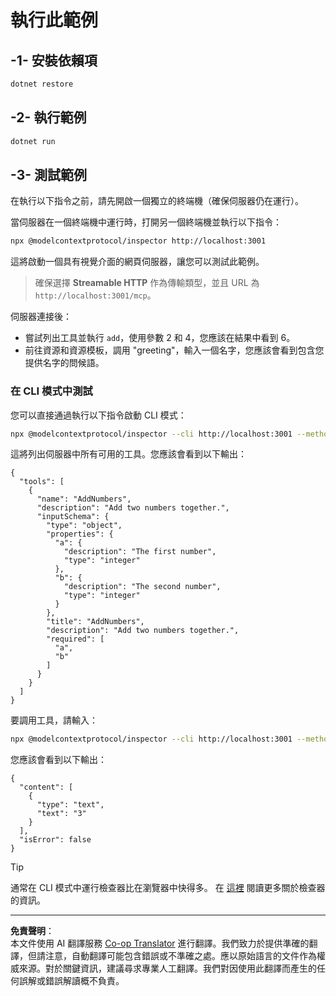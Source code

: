 <!--
CO_OP_TRANSLATOR_METADATA:
{
  "original_hash": "dde4e32e4b55ef4962c411b39d2340a7",
  "translation_date": "2025-09-03T16:00:09+00:00",
  "source_file": "03-GettingStarted/06-http-streaming/solution/dotnet/README.md",
  "language_code": "tw"
}
-->
# 執行此範例

## -1- 安裝依賴項

```bash
dotnet restore
```

## -2- 執行範例

```bash
dotnet run
```

## -3- 測試範例

在執行以下指令之前，請先開啟一個獨立的終端機（確保伺服器仍在運行）。

當伺服器在一個終端機中運行時，打開另一個終端機並執行以下指令：

```bash
npx @modelcontextprotocol/inspector http://localhost:3001
```

這將啟動一個具有視覺介面的網頁伺服器，讓您可以測試此範例。

> 確保選擇 **Streamable HTTP** 作為傳輸類型，並且 URL 為 `http://localhost:3001/mcp`。

伺服器連接後：

- 嘗試列出工具並執行 `add`，使用參數 2 和 4，您應該在結果中看到 6。
- 前往資源和資源模板，調用 "greeting"，輸入一個名字，您應該會看到包含您提供名字的問候語。

### 在 CLI 模式中測試

您可以直接通過執行以下指令啟動 CLI 模式：

```bash 
npx @modelcontextprotocol/inspector --cli http://localhost:3001 --method tools/list
```

這將列出伺服器中所有可用的工具。您應該會看到以下輸出：

```text
{
  "tools": [
    {
      "name": "AddNumbers",
      "description": "Add two numbers together.",
      "inputSchema": {
        "type": "object",
        "properties": {
          "a": {
            "description": "The first number",
            "type": "integer"
          },
          "b": {
            "description": "The second number",
            "type": "integer"
          }
        },
        "title": "AddNumbers",
        "description": "Add two numbers together.",
        "required": [
          "a",
          "b"
        ]
      }
    }
  ]
}
```

要調用工具，請輸入：

```bash
npx @modelcontextprotocol/inspector --cli http://localhost:3001 --method tools/call --tool-name AddNumbers --tool-arg a=1 --tool-arg b=2
```

您應該會看到以下輸出：

```text
{
  "content": [
    {
      "type": "text",
      "text": "3"
    }
  ],
  "isError": false
}
```

> [!TIP]
> 通常在 CLI 模式中運行檢查器比在瀏覽器中快得多。
> 在 [這裡](https://github.com/modelcontextprotocol/inspector) 閱讀更多關於檢查器的資訊。

---

**免責聲明**：  
本文件使用 AI 翻譯服務 [Co-op Translator](https://github.com/Azure/co-op-translator) 進行翻譯。我們致力於提供準確的翻譯，但請注意，自動翻譯可能包含錯誤或不準確之處。應以原始語言的文件作為權威來源。對於關鍵資訊，建議尋求專業人工翻譯。我們對因使用此翻譯而產生的任何誤解或錯誤解讀概不負責。